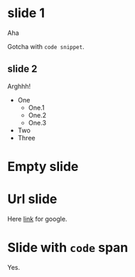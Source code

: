 # slide 1

Aha
<!-- comment -->

Gotcha with `code snippet`.
  <!-- Another comment -->

## slide 2

Arghhh!

* One
  - One.1
  - One.2
  - One.3
* Two
* Three

# Empty slide

# Url slide

Here [link](http://www.google.com) for google.

# Slide with `code` span

Yes.
